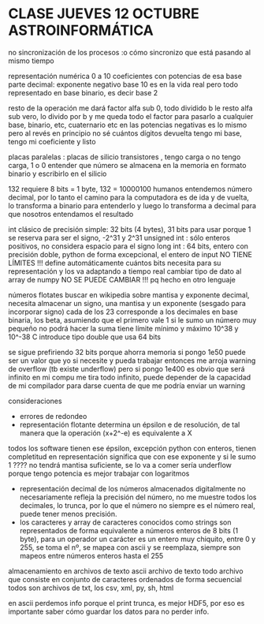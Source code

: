 # CLASE JUEVES 12 OCTUBRE ASTROINFORMÁTICA
no sincronización de los procesos :o
cómo sincronizo que está pasando al mismo tiempo

representación numérica 0 a 10 
coeficientes con potencias de esa base
parte decimal: exponente negativo
base 10 es en la vida real
pero todo representado en base binario, es decir base 2 

resto de la operación me dará factor alfa sub 0, todo dividido b
le resto alfa sub vero, lo divido por b y me queda todo el factor 
para pasarlo a cualquier base, binario, etc, cuaternario etc
en las potencias negativas es lo mismo pero al revés
en principio no sé cuántos dígitos 
devuelta tengo mi base, tengo mi coeficiente y listo 

placas paralelas : placas de silicio
transistores , tengo carga o no tengo carga, 1 o 0 
entender que número se almacena en la memoria en formato binario y escribirlo en el silicio

132 requiere 8 bits = 1 byte, 132 = 10000100
humanos entendemos número decimal, por lo tanto el camino para la computadora es de ida y de vuelta, lo transforma a binario para entenderlo y luego lo transforma a decimal para que nosotros entendamos el resultado

int clásico de precisión simple: 32 bits (4 bytes), 31 bits para usar porque 1 se reserva para ser el signo, -2^31 y 2^31
unsigned int : sólo enteros positivos, no considera espacio para el signo
long int : 64 bits, entero con precisión doble, 
python de forma excepcional, el entero de input NO TIENE LÍMITES !!! define automáticamente cuántos bits necesita para su representación y los va adaptando a tiempo real 
cambiar tipo de dato al array de numpy NO SE PUEDE CAMBIAR !!! pq hecho en otro lenguaje

números flotates
buscar en wikipedia sobre mantisa y exponente
decimal, necesita almacenar un signo, una mantisa y un exponente (sesgado para incorporar signo)
cada de los 23 corresponde a los decimales en base binaria, los beta, asumiendo que el primero vale 1
si le sumo un número muy pequeño no podrá hacer la suma
tiene límite mínimo y máximo 10^38 y 10^-38
C introduce tipo double que usa 64 bits


se sigue prefiriendo 32 bits porque ahorra memoria
si pongo 1e50 puede ser un valor que yo si necesite y pueda trabajar entonces me arroja warning de overflow (tb existe underflow)
pero si pongo 1e400 es obvio que será infinito
en mi compu me tira todo infinito, puede depender de la capacidad de mi compilador para darse cuenta de que me podría enviar un warning

consideraciones
- errores de redondeo
- representación flotante determina un épsilon e de resolución, de tal manera que la operación (x+2^-e) es equivalente a X


todos los software tienen ese épsilon, excepción python con enteros, tienen completitud en representación 
significa que con ese exponente y si le sumo 1 ???? no tendrá mantisa suficiente, se lo va a comer
sería underflow porque tengo potencia 
es mejor trabajar con logaritmos
 
- representación decimal de los números almacenados digitalmente no necesariamente refleja la precisión del número, no me muestre todos los decimales, lo trunca, por lo que el número no siempre es el número real, puede tener menos precisión.
- los caracteres y array de caracteres conocidos como strings son representados de forma equivalente a números enteros de 8 bits (1 byte), para un operador un carácter es un entero muy chiquito, entre 0 y 255, se toma el nº, se mapea con ascii y se reemplaza, siempre son mapeos entre números enteros hasta el 255

almacenamiento en archivos de texto
ascii
archivo de texto todo archivo que consiste en conjunto de caracteres ordenados de forma secuencial
todos son archivos de txt, los csv, xml, py, sh, html

en ascii perdemos info porque el print trunca, es mejor HDF5, por eso es importante saber cómo guardar los datos para no perder info.
